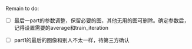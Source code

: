 Remain to do:

* [ ] 最后一part的参数调整，保留必要的图，其他无用的图可删除。确定参数后，记得设置需要的average和train_iteration
* [ ] part1的最后的图像和别人不太一样，待第三方确认


